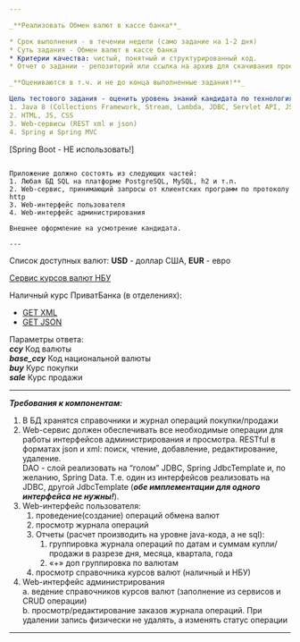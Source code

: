 ```yaml
---

_**Реализовать Обмен валют в кассе банка**_

* Срок выполнения - в течении недели (само задание на 1-2 дня)
* Суть задания - Обмен валют в кассе банка
* Критерии качества: чистый, понятный и структурированный код.
* Отчет о задании - репозиторий или ссылка на архив для скачивания проекта

_**Оцениваются в т.ч. и не до конца выполненные задания!**_

Цель тестового задания - оценить уровень знаний кандидата по технологиям:
1. Java 8 (Collections Framework, Stream, Lambda, JDBC, Servlet API, JSP, JSTL)
2. HTML, JS, CSS
3. Web-сервисы (REST xml и json)
4. Spring и Spring MVC

```
[Spring Boot - НЕ использовать!]
```

Приложение должно состоять из следующих частей:
1. Любая БД SQL на платформе PostgreSQL, MySQL, h2 и т.п.
2. Web-сервис, принимающий запросы от клиентских программ по протоколу http
3. Web-интерфейс пользователя
4. Web-интерфейс администрирования

Внешнее оформление на усмотрение кандидата.

---
```


Список доступных валют: **USD** - доллар США, **EUR** - евро

[Сервис курсов валют НБУ](https://bank.gov.ua/ua/open-data/api-dev)

Наличный курс ПриватБанка (в отделениях):
* [GET XML](https://api.privatbank.ua/p24api/pubinfo?exchange&coursid=5)
* [GET JSON](https://api.privatbank.ua/p24api/pubinfo?json&exchange&coursid=5)

Параметры ответа:  
***ccy*** Код валюты  
***base_ccy*** Код национальной валюты  
***buy*** Курс покупки  
***sale*** Курс продажи

---

_**Требования к компонентам:**_
1. В БД хранятся справочники и журнал операций покупки/продажи
2. Web-сервис должен обеспечивать все необходимые операции для работы интерфейсов администрирования и просмотра. RESTful в форматах json и xml: поиск, чтение,
   добавление, редактирование, удаление.  
   DAO - слой реализовать на “голом” JDBC, Spring JdbcTemplate и, по желанию, Spring
   Data. Т.е. один из интерфейсов реализовать на JDBC, другой JdbcTemplate (***обе
   имплементации для одного интерфейса не нужны!***).
3. Web-интерфейс пользователя:
   1. проведение(создание) операций обмена валют
   2. просмотр журнала операций
   3. Отчеты (расчет производить на уровне java-кода, а не sql):
      1. группировка журнала операций по датам и суммам купли/продажи в разрезе дня, месяца, квартала, года
      2. «+» доп группировка по валютам
   4. просмотр справочника курсов валют (наличный и НБУ)
4. Web-интерфейс администрирования  
   a. ведение справочников курсов валют (заполнение из сервисов и CRUD операции)  
   b. просмотр/редактирование заказов журнала операций. При удалении запись физически не удалять, а изменять статус операции

---
